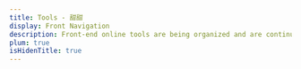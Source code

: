 ```yaml
---
title: Tools - 甜甜
display: Front Navigation
description: Front-end online tools are being organized and are continuously updated.
plum: true
isHidenTitle: true
---
```

<!-- @layout-full-width -->

<NavsTabs :description="frontmatter.description" />
